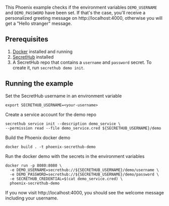 This Phoenix example checks if the environment variables `DEMO_USERNAME` and `DEMO_PASSWORD` have been set. If that's the case, you'll receive a personalized greeting message on http://localhost:4000, otherwise you will get a "Hello stranger" message.

## Prerequisites
1. [Docker](https://docs.docker.com/install/) installed and running
1. [SecretHub](https://secrethub.io/docs/start/getting-started/#install) installed
1. A SecretHub repo that contains a `username` and `password` secret. To create it, run `secrethub demo init`.

## Running the example

Set the SecretHub username in an environment variable
```
export SECRETHUB_USERNAME=<your-username>
```

Create a service account for the demo repo
```
secrethub service init --description demo_service \
--permission read --file demo_service.cred ${SECRETHUB_USERNAME}/demo
```

Build the Phoenix docker demo
```
docker build . -t phoenix-secrethub-demo
```

Run the docker demo with the secrets in the environment variables
```
docker run -p 8080:8080 \
  -e DEMO_USERNAME=secrethub://${SECRETHUB_USERNAME}/demo/username \
  -e DEMO_PASSWORD=secrethub://${SECRETHUB_USERNAME}/demo/password \
  -e SECRETHUB_CREDENTIAL=$(cat demo_service.cred) \
  phoenix-secrethub-demo
```

If you now visit http://localhost:4000, you should see the welcome message including your username.
